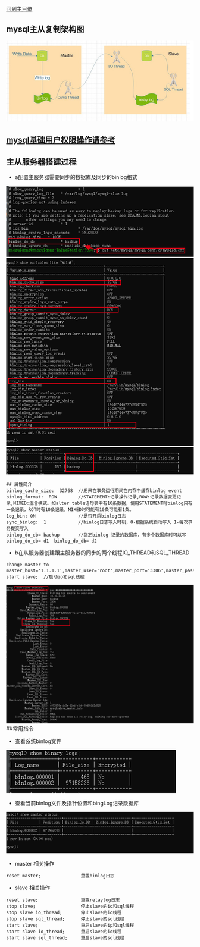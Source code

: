 [回到主目录](/README.md)

## mysql主从复制架构图
![图片加载中...](imgs/mysqlbin07.png)

## [mysql基础用户权限操作请参考](src/main/java/org/mgd/dataStruct/mysql用户权限操作.md)

## 主从服务器搭建过程
- a配置主服务器需要同步的数据库及同步的binlog格式

![图片加载中...](imgs/mysqlbin05.png)
![图片加载中...](imgs/mysqlbin03.png)
![图片加载中...](imgs/mysqlbin04.png)
```shell
## 属性简介
binlog_cache_size:  32768  //用来在事务运行期间在内存中缓存binlog event
binlog_format:  ROW        //STATEMENT:记录操作记录,ROW:记录数据变更记录,MIXED:混合模式。如alter table语句表中有10条数据，使用STATEMENT时binlog只有一条记录，ROT时有10条记录，MIXED时可能有10条可能有1条。
1og_bin: ON                //是否开启binlog日志
sync_binlog:  1            //binlog日志写入时机，0-根据系统自动写入 1-每次事务提交写入
binlog_do_db= backup       //指定binlog 记录的数据库，有多个数据库时可以写binlog_do_db= d1  binlog_do_db= d2
```

- b在从服务器创建跟主服务器的同步的两个线程IO_THREAD和SQL_THREAD
```shell
change master to master_host='1.1.1.1',master_user='root',master_port='3306',master_password='root',master_log_file='binlog.000035',master_log_pos=1;
start slave;  //启动io和sql线程
```
![图片加载中...](imgs/mysqlbin06.png)
##常用指令
- 查看系统binlog文件

![图片加载中...](imgs/mysql_bin01.png)
- 查看当前binlog文件及指针位置和bingLog记录数据库

![图片加载中...](imgs/mysql_bin02.png)
- master 相关操作
```shell
reset master;               重置binlog日志
```
- slave 相关操作
```shell
reset slave;                重置relaylog日志
stop slave;                 停止slave的io和sql线程
stop slave io_thread;       停止slave的io线程
stop slave sql_thread;      停止slave的sql线程
start slave;                重启slave的ip和sql线程
start slave io_thread;      重启slave的io线程
start slave sql_thread;     重启slave的sql线程
```